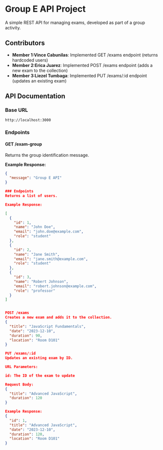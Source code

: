 # Group E API Project

A simple REST API for managing exams, developed as part of a group activity.

## Contributors
 
- **Member 1:Vince Cabunilas**: Implemented GET /exams endpoint (returns hardcoded users)
- **Member 2:Erica Juarez**: Implemented POST /exams endpoint (adds a new exam to the collection)
- **Member 3:Liezel Tumbaga**: Implemented PUT /exams/:id endpoint (updates an existing exam)

## API Documentation

### Base URL
`http://localhost:3000`

### Endpoints

#### GET /exam-group
Returns the group identification message.

**Example Response:**
```json
{
  "message": "Group E API"
}

### Endpoints
Returns a list of users.

Example Response:

[
  {
    "id": 1,
    "name": "John Doe",
    "email": "john.doe@example.com",
    "role": "student"
  },
  {
    "id": 2,
    "name": "Jane Smith",
    "email": "jane.smith@example.com",
    "role": "student"
  },
  {
    "id": 3,
    "name": "Robert Johnson",
    "email": "robert.johnson@example.com",
    "role": "professor"
  }
]


POST /exams
Creates a new exam and adds it to the collection.
{
  "title": "JavaScript Fundamentals",
  "date": "2023-12-10",
  "duration": 90,
  "location": "Room D101"
}

PUT /exams/:id
Updates an existing exam by ID.

URL Parameters:

id: The ID of the exam to update

Request Body:
{
  "title": "Advanced JavaScript",
  "duration": 120
}

Example Response:
{
  "id": 1,
  "title": "Advanced JavaScript",
  "date": "2023-12-10",
  "duration": 120,
  "location": "Room D101"
}